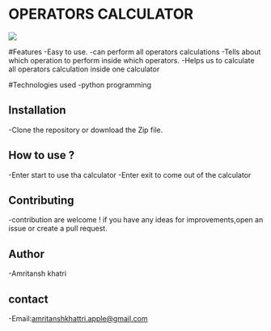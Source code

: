 # OPERATORS CALCULATOR
![](https://www.google.com/imgres?q=operators%20calculator&imgurl=https%3A%2F%2Fmiro.medium.com%2Fv2%2Fresize%3Afit%3A1024%2F1*GWHHftyr6x81xSkq8fNXvA.png&imgrefurl=https%3A%2F%2Fmedium.com%2F%40techwithjulles%2Fpython-a-calculator-that-performs-basic-arithmetic-operations-22288dd3742b&docid=r9RI3jUjC3jYUM&tbnid=hVMsX7tHSCpbYM&vet=12ahUKEwigjurPk8-HAxVNffUHHaxZA9EQM3oECBcQAA..i&w=1024&h=1024&hcb=2&ved=2ahUKEwigjurPk8-HAxVNffUHHaxZA9EQM3oECBcQAA)

#Features
-Easy to use.
-can perform all operators calculations
-Tells about which operation to perform inside which operators.
-Helps us to calculate all operators calculation inside one calculator

#Technologies used
-python programming

## Installation
-Clone the repository or download the Zip file.
## How to use ?
-Enter start to use tha calculator
-Enter exit  to come out of the calculator
## Contributing
-contribution are welcome ! if you have any ideas for improvements,open an issue or create a pull request.
## Author
-Amritansh khatri
## contact
-Email:amritanshkhattri.apple@gmail.com
 
 

